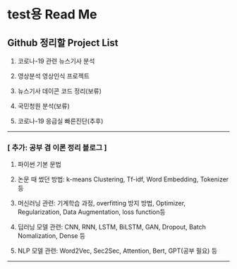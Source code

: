 # test용 Read Me

## Github 정리할 Project List

1) 코로나-19 관련 뉴스기사 분석

2) 영상분석 영상인식 프로젝트

3) 뉴스기사 데이콘 코드 정리(보류)

4) 국민청원 분석(보류)

5) 코로나-19 응급실 빠른진단(추후)


---


### [ 추가: 공부 겸 이론 정리 블로그 ]

1. 파이썬 기본 문법 

2. 논문 때 썼던 방법: k-means Clustering, Tf-idf, Word Embedding, Tokenizer 등

3. 머신러닝 관련: 기계학습 과정, overfitting 방지 방법, Optimizer, Regularization, Data Augmentation, loss function등

4. 딥러닝 모델 관련: CNN, RNN, LSTM, BiLSTM, GAN, Dropout, Batch Nomalization, Dense 등

5. NLP 모델 관련: Word2Vec, Sec2Sec, Attention, Bert, GPT(공부 필요) 등


--- 
